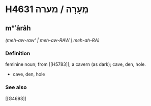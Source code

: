 # H4631 מְעָרָה / מערה

## mᵉʻârâh

_(meh-aw-raw' | meh-aw-RAW | meh-ah-RA)_

### Definition

feminine noun; from [[H5783]]; a cavern (as dark); cave, den, hole.

- cave, den, hole
### See also

[[G4693]]

